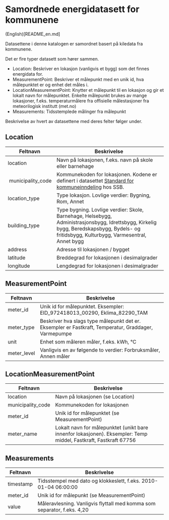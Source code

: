 # Samordnede energidatasett for kommunene

(English)[README_en.md]

Datasettene i denne katalogen er samordnet basert på kiledata fra kommunene.

Det er fire typer datasett som hører sammen.
- Location: Beskriver en lokasjon (vanligvis et bygg) som det finnes energidata for.
- MeasurementPoint: Beskriver et målepunkt med en unik id, hva målepunktet er og enhet det måles i.
- LocationMeasurementPoint: Knytter et målepunkt til en lokasjon og gir et lokalt navn for målepunktet. Enkelte målepunkt brukes av mange lokasjoner, f.eks. temperaturmålere fra offisielle målestasjoner fra meteorilogisk institutt (met.no)
- Measurements: Tidsstemplede målinger fra målepunkt

Beskrivelse av hvert av datasettene med deres felter følger under.

## Location
| Feltnavn | Beskrivelse  |
| -------- | ------------ |
| location | Navn på lokasjonen, f.eks. navn på skole eller barnehage |
| municipality_code | Kommunekoden for lokasjonen. Kodene er definert i datasettet [Standard for kommuneinndeling](https://www.ssb.no/klass/klassifikasjoner/131/koder) hos SSB. |
| location_type | Type lokasjon. Lovlige verdier: Bygning, Rom, Annet |
| building_type | Type bygning. Lovlige verdier: Skole, Barnehage, Helsebygg, Administrasjonsbygg, Idrettsbygg, Kirkelig bygg, Beredskapsbygg, Bydels- og fritidsbygg, Kulturbygg, Varmesentral, Annet bygg |
| address | Adresse til lokasjonen / bygget |
| latitude | Breddegrad for lokasjonen i desimalgrader |
| longitude | Lengdegrad for lokasjonen i desimalgrader |
 
## MeasurementPoint
| Feltnavn | Beskrivelse  |
| -------- | ------------ |
| meter_id | Unik id for målepunktet. Eksempler: EID_972418013_00290, Eklima_82290_TAM |
| meter_type | Beskriver hva slags type målepunkt det er. Eksempler er Fastkraft, Temperatur, Graddager, Varmepumpe |
| unit | Enhet som måleren måler, f.eks. kWh, °C |
| meter_level | Vanligvis en av følgende to verdier: Forbruksmåler, Annen måler |
 
## LocationMeasurementPoint
| Feltnavn | Beskrivelse  |
| -------- | ------------ |
| location | Navn på lokasjonen (se Location) |
| municipality_code | Kommunekoden for lokasjonen |
| meter_id | Unik id for målepunktet (se MeasurementPoint) |
| meter_name | Lokalt navn for målepunktet (unikt bare innenfor lokasjonen). Eksempler: Temp middel, Fastkraft, Fastkraft 67756 |
 
## Measurements
| Feltnavn | Beskrivelse  |
| -------- | ------------ |
| timestamp | Tidsstempel med dato og klokkeslett, f.eks. 2010-01-04 06:00:00 |
| meter_id | Unik id for målepunkt (se MeasurementPoint) |
| value | Måleravlesning. Vanligvis flyttall med komma som separator, f.eks. 4,20 |
 
